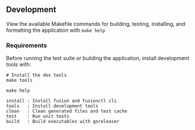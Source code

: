 ## Development

View the available Makefile commands for building, testing, installing, and formatting the application with `make help`

### Requirements

Before running the test suite or building the application, install development tools with: 

```
# Install the dev tools
make tools
```

```
make help

install : Install fusion and fusionctl cli
tools   : Install development tools
clean   : Clean generated files and test cache
test    : Run unit tests
build   : Build executables with goreleaser
```